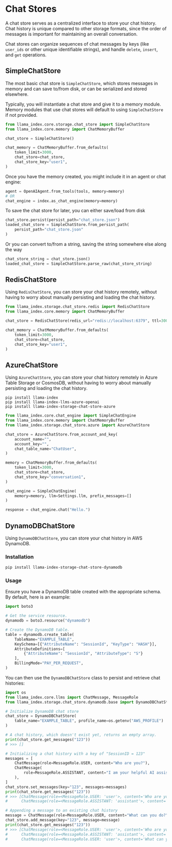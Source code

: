 # Chat Stores

A chat store serves as a centralized interface to store your chat history. Chat history is unique compared to other storage formats, since the order of messages is important for maintaining an overall conversation.

Chat stores can organize sequences of chat messages by keys (like `user_ids` or other unique identifiable strings), and handle `delete`, `insert`, and `get` operations.

## SimpleChatStore

The most basic chat store is `SimpleChatStore`, which stores messages in memory and can save to/from disk, or can be serialized and stored elsewhere.

Typically, you will instantiate a chat store and give it to a memory module. Memory modules that use chat stores will default to using `SimpleChatStore` if not provided.

```python
from llama_index.core.storage.chat_store import SimpleChatStore
from llama_index.core.memory import ChatMemoryBuffer

chat_store = SimpleChatStore()

chat_memory = ChatMemoryBuffer.from_defaults(
    token_limit=3000,
    chat_store=chat_store,
    chat_store_key="user1",
)
```

Once you have the memory created, you might include it in an agent or chat engine:

```python
agent = OpenAIAgent.from_tools(tools, memory=memory)
# OR
chat_engine = index.as_chat_engine(memory=memory)
```

To save the chat store for later, you can either save/load from disk

```python
chat_store.persist(persist_path="chat_store.json")
loaded_chat_store = SimpleChatStore.from_persist_path(
    persist_path="chat_store.json"
)
```

Or you can convert to/from a string, saving the string somewhere else along the way

```python
chat_store_string = chat_store.json()
loaded_chat_store = SimpleChatStore.parse_raw(chat_store_string)
```

## RedisChatStore

Using `RedisChatStore`, you can store your chat history remotely, without having to worry about manually persisting and loading the chat history.

```python
from llama_index.storage.chat_store.redis import RedisChatStore
from llama_index.core.memory import ChatMemoryBuffer

chat_store = RedisChatStore(redis_url="redis://localhost:6379", ttl=300)

chat_memory = ChatMemoryBuffer.from_defaults(
    token_limit=3000,
    chat_store=chat_store,
    chat_store_key="user1",
)
```

## AzureChatStore

Using `AzureChatStore`, you can store your chat history remotely in Azure Table Storage or CosmosDB, without having to worry about manually persisting and loading the chat history.

```
pip install llama-index
pip install llama-index-llms-azure-openai
pip install llama-index-storage-chat-store-azure
```

```python
from llama_index.core.chat_engine import SimpleChatEngine
from llama_index.core.memory import ChatMemoryBuffer
from llama_index.storage.chat_store.azure import AzureChatStore

chat_store = AzureChatStore.from_account_and_key(
    account_name="",
    account_key="",
    chat_table_name="ChatUser",
)

memory = ChatMemoryBuffer.from_defaults(
    token_limit=3000,
    chat_store=chat_store,
    chat_store_key="conversation1",
)

chat_engine = SimpleChatEngine(
    memory=memory, llm=Settings.llm, prefix_messages=[]
)

response = chat_engine.chat("Hello.")
```

## DynamoDBChatStore

Using `DynamoDBChatStore`, you can store your chat history in AWS DynamoDB.

### Installation
```bash
pip install llama-index-storage-chat-store-dynamodb
```

### Usage
Ensure you have a DynamoDB table created with the appropriate schema. By default, here is an example:
```python
import boto3

# Get the service resource.
dynamodb = boto3.resource("dynamodb")

# Create the DynamoDB table.
table = dynamodb.create_table(
    TableName="EXAMPLE_TABLE",
    KeySchema=[{"AttributeName": "SessionId", "KeyType": "HASH"}],
    AttributeDefinitions=[
        {"AttributeName": "SessionId", "AttributeType": "S"}
    ],
    BillingMode="PAY_PER_REQUEST",
)
```

You can then use the `DynamoDBChatStore` class to persist and retrieve chat histories:
```python
import os
from llama_index.core.llms import ChatMessage, MessageRole
from llama_index.storage.chat_store.dynamodb.base import DynamoDBChatStore

# Initialize DynamoDB chat store
chat_store = DynamoDBChatStore(
    table_name="EXAMPLE_TABLE", profile_name=os.getenv("AWS_PROFILE")
)

# A chat history, which doesn't exist yet, returns an empty array.
print(chat_store.get_messages("123"))
# >>> []

# Initializing a chat history with a key of "SessionID = 123"
messages = [
    ChatMessage(role=MessageRole.USER, content="Who are you?"),
    ChatMessage(
        role=MessageRole.ASSISTANT, content="I am your helpful AI assistant."
    ),
]
chat_store.set_messages(key="123", messages=messages)
print(chat_store.get_messages("123"))
# >>> [ChatMessage(role=<MessageRole.USER: 'user'>, content='Who are you?', additional_kwargs={}),
#      ChatMessage(role=<MessageRole.ASSISTANT: 'assistant'>, content='I am your helpful AI assistant.', additional_kwargs={})]]

# Appending a message to an existing chat history
message = ChatMessage(role=MessageRole.USER, content="What can you do?")
chat_store.add_message(key="123", message=message)
print(chat_store.get_messages("123"))
# >>> [ChatMessage(role=<MessageRole.USER: 'user'>, content='Who are you?', additional_kwargs={}),
#      ChatMessage(role=<MessageRole.ASSISTANT: 'assistant'>, content='I am your helpful AI assistant.', additional_kwargs={})],
#      ChatMessage(role=<MessageRole.USER: 'user'>, content='What can you do?', additional_kwargs={})]
```
